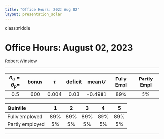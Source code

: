 ```yaml
---
title: "Office Hours: 2023 Aug 02"
layout: presentation_solar
---
```



class:middle


# Office Hours: August 02, 2023 

Robert Winslow


---

| $\theta_u=\theta_p=$ | bonus | $\tau$ | deficit | mean $U$ | Fully Empl | Partly Empl |
|:-:|:-:|:-:|:-:|:-:|:-:|:-:|
| 0.5 | 600 | 0.004 | 0.03 | -0.4981 | 89% | 5% |

| Quintile | 1 | 2 | 3 | 4 | 5 |
|:--|:-:|:-:|:-:|:-:|:-:|
| Fully employed  | 89% | 89% | 89% | 89% | 89% |
| Partly employed | 5% | 5% | 5% | 5% | 5% |

---





